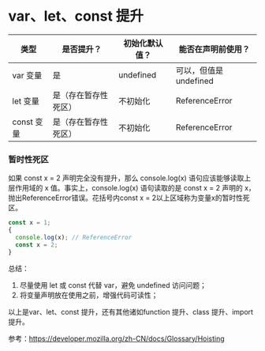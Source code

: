 # var、let、const 提升

| 类型 | 是否提升？ | 初始化默认值？	| 能否在声明前使用？ |
| ---- | --- | --- | --- |
| var 变量 | 是	| undefined	| 可以，但值是 undefined |
| let 变量 | 是（存在暂存性死区） | 不初始化 |	ReferenceError |
| const 变量 | 是（存在暂存性死区） | 不初始化 | ReferenceError |

### 暂时性死区

如果 const x = 2 声明完全没有提升，那么 console.log(x) 语句应该能够读取上层作用域的 x 值。事实上，console.log(x) 语句读取的是 const x = 2 声明的 x，抛出ReferenceError错误。花括号内const x = 2以上区域称为变量x的暂时性死区。

```js
const x = 1;
{
  console.log(x); // ReferenceError
  const x = 2;
}
```

总结：

1. 尽量使用 let 或 const 代替 var，避免 undefined 访问问题；
2. 将变量声明放在使用之前，增强代码可读性；

以上是var、let、const 提升，还有其他诸如function 提升、class 提升、import 提升。

参考：https://developer.mozilla.org/zh-CN/docs/Glossary/Hoisting
